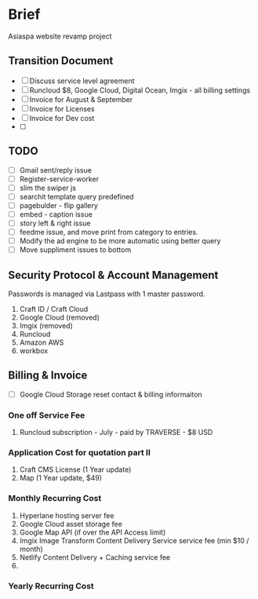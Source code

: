 # Brief
Asiaspa website revamp project

## Transition Document
- [ ] Discuss service level agreement
- [ ] Runcloud $8, Google Cloud, Digital Ocean, Imgix - all billing settings
- [ ] Invoice for August & September
- [ ] Invoice for Licenses
- [ ] Invoice for Dev cost
- [ ] 


## TODO
- [ ] Gmail sent/reply issue 
- [ ] Register-service-worker
- [ ] slim the swiper js
- [ ] searchit template query predefined
- [ ] pagebulder - flip gallery
- [ ] embed - caption issue
- [ ] story left & right issue
- [ ] feedme issue, and move print from category to entries.
- [ ] Modify the ad engine to be more automatic using better query
- [ ] Move suppliment issues to bottom

## Security Protocol & Account Management
Passwords is managed via Lastpass with 1 master password.
1. Craft ID / Craft Cloud
2. Google Cloud (removed)
3. Imgix (removed)
4. Runcloud
5. Amazon AWS
6. workbox  


## Billing & Invoice 
- [ ] Google Cloud Storage reset contact & billing informaiton

### One off Service Fee
1. Runcloud subscription - July - paid by TRAVERSE - $8 USD

### Application Cost for quotation part II
1. Craft CMS License (1 Year update)
2. Map (1 Year update, $49)


### Monthly Recurring Cost
1. Hyperlane hosting server fee
2. Google Cloud asset storage fee
3. Google Map API (if over the API Access limit)
4. Imgix Image Transform Content Delivery Service service fee (min $10 / month)
5. Netlify Content Delivery + Caching service fee
6. 

### Yearly Recurring Cost
